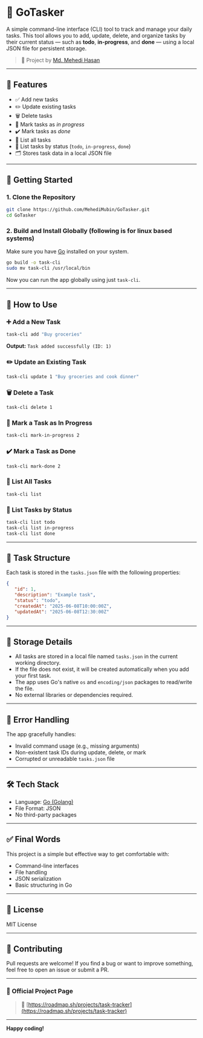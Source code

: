 # 📝 GoTasker

A simple command-line interface (CLI) tool to track and manage your daily tasks. This tool allows you to add, update, delete, and organize tasks by their current status — such as **todo**, **in-progress**, and **done** — using a local JSON file for persistent storage.

> 🚀 Project by [Md. Mehedi Hasan](https://github.com/your-username)
---

## 📌 Features

-  ✅ Add new tasks
-  ✏️ Update existing tasks
-  🗑️ Delete tasks
-  🚧 Mark tasks as _in progress_
-  ✔️ Mark tasks as _done_
-  📄 List all tasks
-  🎯 List tasks by status (`todo`, `in-progress`, `done`)
-  🗂️ Stores task data in a local JSON file

---

## 🏁 Getting Started

### 1. Clone the Repository

```bash
git clone https://github.com/MehediMubin/GoTasker.git
cd GoTasker
```

### 2. Build and Install Globally (following is for linux based systems)

Make sure you have [Go](https://go.dev/dl/) installed on your system.

```bash
go build -o task-cli
sudo mv task-cli /usr/local/bin
```

Now you can run the app globally using just `task-cli`.

---

## 🚀 How to Use

### ➕ Add a New Task

```bash
task-cli add "Buy groceries"
```

**Output:** `Task added successfully (ID: 1)`

### ✏️ Update an Existing Task

```bash
task-cli update 1 "Buy groceries and cook dinner"
```

### 🗑️ Delete a Task

```bash
task-cli delete 1
```

### 🚧 Mark a Task as In Progress

```bash
task-cli mark-in-progress 2
```

### ✔️ Mark a Task as Done

```bash
task-cli mark-done 2
```

### 📄 List All Tasks

```bash
task-cli list
```

### 🎯 List Tasks by Status

```bash
task-cli list todo
task-cli list in-progress
task-cli list done
```

---

## 🧩 Task Structure

Each task is stored in the `tasks.json` file with the following properties:

```json
{
   "id": 1,
   "description": "Example task",
   "status": "todo",
   "createdAt": "2025-06-08T10:00:00Z",
   "updatedAt": "2025-06-08T12:30:00Z"
}
```

---

## 📁 Storage Details

-  All tasks are stored in a local file named `tasks.json` in the current working directory.
-  If the file does not exist, it will be created automatically when you add your first task.
-  The app uses Go's native `os` and `encoding/json` packages to read/write the file.
-  No external libraries or dependencies required.

---

## 🧪 Error Handling

The app gracefully handles:

-  Invalid command usage (e.g., missing arguments)
-  Non-existent task IDs during update, delete, or mark
-  Corrupted or unreadable `tasks.json` file

---

## 🛠 Tech Stack

-  Language: [Go (Golang)](https://go.dev/)
-  File Format: JSON
-  No third-party packages

---

## ✅ Final Words

This project is a simple but effective way to get comfortable with:

-  Command-line interfaces
-  File handling
-  JSON serialization
-  Basic structuring in Go

---

## 📖 License

MIT License

---

## 🌱 Contributing

Pull requests are welcome! If you find a bug or want to improve something, feel free to open an issue or submit a PR.

---

### 🔗 Official Project Page

> 📌 [https://roadmap.sh/projects/task-tracker](https://roadmap.sh/projects/task-tracker)

---

**Happy coding!**
